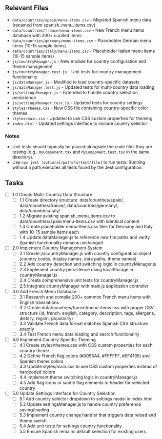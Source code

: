 ## Relevant Files

- `data/countries/spain/menu-items.csv` - Migrated Spanish menu data (renamed from spanish_menu_items.csv)
- `data/countries/france/menu-items.csv` - New French menu items database with 200+ curated items
- `data/countries/germany/menu-items.csv` - Placeholder German menu items (10-15 sample items)
- `data/countries/italy/menu-items.csv` - Placeholder Italian menu items (10-15 sample items)
- `js/countryManager.js` - New module for country configuration and theme management
- `js/countryManager.test.js` - Unit tests for country management functionality
- `js/dataManager.js` - Modified to load country-specific datasets
- `js/dataManager.test.js` - Updated tests for multi-country data loading
- `js/settingsManager.js` - Extended to handle country selection persistence
- `js/settingsManager.test.js` - Updated tests for country settings
- `styles/themes.css` - New CSS file containing country-specific color themes
- `styles/main.css` - Updated to use CSS custom properties for theming
- `index.html` - Updated settings interface to include country selector

### Notes

- Unit tests should typically be placed alongside the code files they are testing (e.g., `MyComponent.tsx` and `MyComponent.test.tsx` in the same directory).
- Use `npx jest [optional/path/to/test/file]` to run tests. Running without a path executes all tests found by the Jest configuration.

## Tasks

- [ ] 1.0 Create Multi-Country Data Structure
  - [ ] 1.1 Create directory structure: data/countries/spain/, data/countries/france/, data/countries/germany/, data/countries/italy/
  - [ ] 1.2 Migrate existing spanish_menu_items.csv to data/countries/spain/menu-items.csv with identical content
  - [ ] 1.3 Create placeholder menu-items.csv files for Germany and Italy with 10-15 sample items each
  - [ ] 1.4 Update dataManager.js to reference new file paths and verify Spanish functionality remains unchanged
- [ ] 2.0 Implement Country Management System
  - [ ] 2.1 Create js/countryManager.js with country configuration object (country codes, display names, data paths, theme names)
  - [ ] 2.2 Add country detection and switching logic in countryManager.js
  - [ ] 2.3 Implement country persistence using localStorage in countryManager.js
  - [ ] 2.4 Create comprehensive unit tests for countryManager.js
  - [ ] 2.5 Integrate countryManager with main.js application controller
- [ ] 3.0 Add French Menu Database
  - [ ] 3.1 Research and compile 200+ common French menu items with English translations
  - [ ] 3.2 Create data/countries/france/menu-items.csv with proper CSV structure (id, french, english, category, description, tags, allergens, dietary, region, popularity)
  - [ ] 3.3 Validate French data format matches Spanish CSV structure exactly
  - [ ] 3.4 Test French menu data loading and search functionality
- [ ] 4.0 Implement Country-Specific Theming
  - [ ] 4.1 Create styles/themes.css with CSS custom properties for each country theme
  - [ ] 4.2 Define French flag colors (#0055A4, #FFFFFF, #EF4135) and Spanish theme colors
  - [ ] 4.3 Update styles/main.css to use CSS custom properties instead of hardcoded colors
  - [ ] 4.4 Implement theme switching logic in countryManager.js
  - [ ] 4.5 Add flag icons or subtle flag elements to header for selected country
- [ ] 5.0 Update Settings Interface for Country Selection
  - [ ] 5.1 Add country selector dropdown to settings modal in index.html
  - [ ] 5.2 Update settingsManager.js to handle country preference saving/loading
  - [ ] 5.3 Implement country change handler that triggers data reload and theme switch
  - [ ] 5.4 Add unit tests for settings country functionality
  - [ ] 5.5 Ensure Spanish remains default selection for existing users
